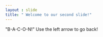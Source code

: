 ```yaml
---
layout : slide
title: " Welcome to our second slide!"
---
```

"B-A-C-O-N!"
Use the left arrow to go back!
